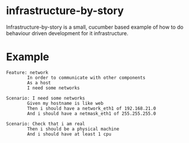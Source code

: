 infrastructure-by-story
=======================

Infrastructure-by-story is a small, cucumber based example of how to do behaviour driven development for it infrastructure.

Example
=======

```
Feature: network
        In order to communicate with other components
        As a host
        I need some networks

Scenario: I need some networks
        Given my hostname is like web
        Then i should have a network_eth1 of 192.168.21.0
        And i should have a netmask_eth1 of 255.255.255.0

Scenario: Check that i am real
        Then i should be a physical machine
        And i should have at least 1 cpu
```

